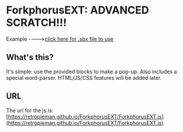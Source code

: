 # ForkphorusEXT: ADVANCED SCRATCH!!!
Example ---->[click here for .sbx file to use](https://retropieman.github.io/ForkphorusEXT/example.sbx)
## What's this?
It's simple: use the provided blocks to make a pop-up.
Also includes a special word-parser.
HTML/JS/CSS features will be added later.
## URL
The url for the js is: [https://retropieman.github.io/ForkphorusEXT/ForkphorusEXT.js](https://retropieman.github.io/ForkphorusEXT/ForkphorusEXT.js)

